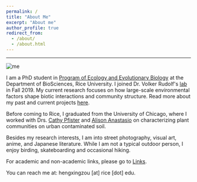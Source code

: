 ```yaml
---
permalink: /
title: "About Me"
excerpt: "About me"
author_profile: true
redirect_from: 
  - /about/
  - /about.html
---
```


***

![me](../images/HXZ.jpg)

I am a PhD student in [Program of Ecology and Evolutionary Biology](https://biosciences.rice.edu/ecology-and-evolutionary-biology-graduate-program) at the Department of BioSciences, Rice University. I joined Dr. Volker Rudolf's [lab](http://volkerrudolf.weebly.com) in Fall 2019. My current research focuses on how large-scale environmental factors shape biotic interactions and community structure. Read more about my past and current projects [here](/research/).

Before coming to Rice, I graduated from the University of Chicago, where I worked with Drs. [Cathy Pfister](https://pfisterlab.uchicago.edu/) and [Alison Anastasio](https://environmentalstudies.uchicago.edu/people/alison-anastasio) on characterizing plant communities on urban contaminated soil.  

Besides my research interests, I am into street photography, visual art, anime, and Japanese literature. While I am not a typical outdoor person, I enjoy birding, skateboarding and occasional hiking. 

For academic and non-academic links, please go to [Links](/links/). 

You can reach me at: hengxingzou [at] rice [dot] edu.
